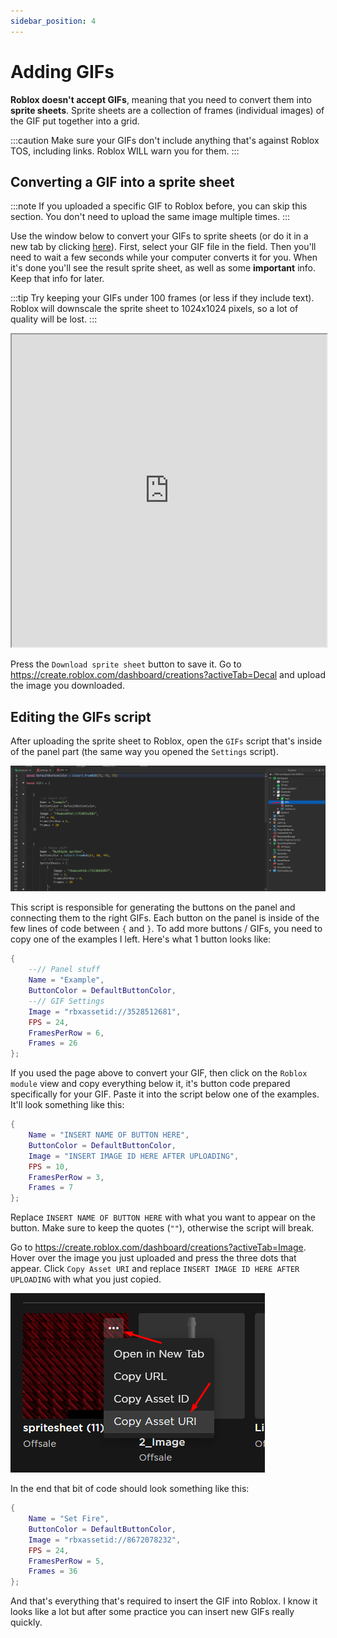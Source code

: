 ```yaml
---
sidebar_position: 4
---
```


# Adding GIFs

**Roblox doesn't accept GIFs**, meaning that you need to convert them into **sprite sheets**. Sprite sheets are a collection of frames (individual images) of the GIF put together into a grid.

:::caution
Make sure your GIFs don't include anything that's against Roblox TOS, including links. Roblox WILL warn you for them.
:::

## Converting a GIF into a sprite sheet

:::note
If you uploaded a specific GIF to Roblox before, you can skip this section. You don't need to upload the same image multiple times.
:::

Use the window below to convert your GIFs to sprite sheets (or do it in a new tab by clicking [here](https://gabys.xyz/gif_to_sprite/)). First, select your GIF file in the field. Then you'll need to wait a few seconds while your computer converts it for you. When it's done you'll see the result sprite sheet, as well as some **important** info. Keep that info for later.

:::tip
Try keeping your GIFs under 100 frames (or less if they include text). Roblox will downscale the sprite sheet to 1024x1024 pixels, so a lot of quality will be lost.
:::

<iframe src="https://gabys.xyz/gif_to_sprite/" width="100%" height="500"></iframe>

Press the `Download sprite sheet` button to save it. Go to https://create.roblox.com/dashboard/creations?activeTab=Decal and upload the image you downloaded.

## Editing the GIFs script

After uploading the sprite sheet to Roblox, open the `GIFs` script that's inside of the panel part (the same way you opened the `Settings` script).

![](./img/open_gifs.png)

This script is responsible for generating the buttons on the panel and connecting them to the right GIFs. Each button on the panel is inside of the few lines of code between `{` and `}`. To add more buttons / GIFs, you need to copy one of the examples I left. Here's what 1 button looks like:

```lua
{
    --// Panel stuff
    Name = "Example",
    ButtonColor = DefaultButtonColor,
    --// GIF Settings
    Image = "rbxassetid://3528512681",
    FPS = 24,
    FramesPerRow = 6,
    Frames = 26
};
```

If you used the page above to convert your GIF, then click on the `Roblox module` view and copy everything below it, it's button code prepared specifically for your GIF. Paste it into the script below one of the examples. It'll look something like this:

```lua
{
    Name = "INSERT NAME OF BUTTON HERE",
    ButtonColor = DefaultButtonColor,
    Image = "INSERT IMAGE ID HERE AFTER UPLOADING",
    FPS = 10,
    FramesPerRow = 3,
    Frames = 7
};
```

Replace `INSERT NAME OF BUTTON HERE` with what you want to appear on the button. Make sure to keep the quotes (`""`), otherwise the script will break.

Go to https://create.roblox.com/dashboard/creations?activeTab=Image. Hover over the image you just uploaded and press the three dots that appear. Click `Copy Asset URI` and replace `INSERT IMAGE ID HERE AFTER UPLOADING` with what you just copied.

![](./img/copy_id.png)

In the end that bit of code should look something like this:

```lua
{
    Name = "Set Fire",
    ButtonColor = DefaultButtonColor,
    Image = "rbxassetid://8672078232",
    FPS = 24,
    FramesPerRow = 5,
    Frames = 36
};
```

And that's everything that's required to insert the GIF into Roblox. I know it looks like a lot but after some practice you can insert new GIFs really quickly.
